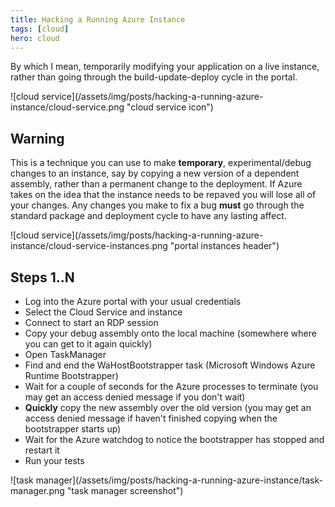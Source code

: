 ```yaml
---
title: Hacking a Running Azure Instance
tags: [cloud]
hero: cloud
---
```


By which I mean, temporarily modifying your application on a live instance, rather than
going through the build-update-deploy cycle in the portal.

![cloud service]\(/assets/img/posts/hacking-a-running-azure-instance/cloud-service.png "cloud service icon")

## Warning

This is a technique you can use to make **temporary**, experimental/debug changes to an instance,
say by copying a new version of a dependent assembly, rather than a permanent change to the
deployment. If Azure takes on the idea that the instance needs to be repaved you will lose all
of your changes. Any changes you make to fix a bug **must** go through the standard package
and deployment cycle to have any lasting affect.

![cloud service]\(/assets/img/posts/hacking-a-running-azure-instance/cloud-service-instances.png "portal instances header")

## Steps 1..N

- Log into the Azure portal with your usual credentials
- Select the Cloud Service and instance
- Connect to start an RDP session
- Copy your debug assembly onto the local machine (somewhere where you can get to it again quickly)
- Open TaskManager
- Find and end the WaHostBootstrapper task (Microsoft Windows Azure Runtime Bootstrapper)
- Wait for a couple of seconds for the Azure processes to terminate (you may get an access denied message if you don't wait)
- **Quickly** copy the new assembly over the old version (you may get an access denied message if haven't finished copying when the bootstrapper starts up)
- Wait for the Azure watchdog to notice the bootstrapper has stopped and restart it
- Run your tests

![task manager]\(/assets/img/posts/hacking-a-running-azure-instance/task-manager.png "task manager screenshot")
